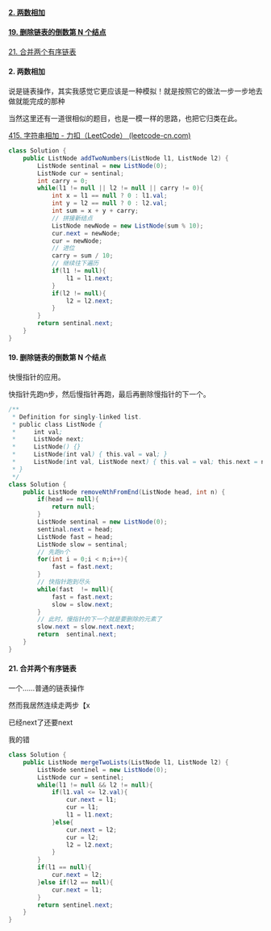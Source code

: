 #### [2. 两数相加](https://leetcode-cn.com/problems/add-two-numbers/)

#### [19. 删除链表的倒数第 N 个结点](https://leetcode-cn.com/problems/remove-nth-node-from-end-of-list/)

[21. 合并两个有序链表](https://leetcode-cn.com/problems/merge-two-sorted-lists/)

































#### 2. 两数相加

说是链表操作，其实我感觉它更应该是一种模拟！就是按照它的做法一步一步地去做就能完成的那种

当然这里还有一道很相似的题目，也是一模一样的思路，也把它归类在此。

[415. 字符串相加 - 力扣（LeetCode） (leetcode-cn.com)](https://leetcode-cn.com/problems/add-strings/)

```java
class Solution {
    public ListNode addTwoNumbers(ListNode l1, ListNode l2) {
        ListNode sentinal = new ListNode(0);
        ListNode cur = sentinal;
        int carry = 0;
        while(l1 != null || l2 != null || carry != 0){
            int x = l1 == null ? 0 : l1.val;
            int y = l2 == null ? 0 : l2.val;
            int sum = x + y + carry;
            // 拼接新结点
            ListNode newNode = new ListNode(sum % 10);
            cur.next = newNode;
            cur = newNode;
            // 进位
            carry = sum / 10;
            // 继续往下遍历
            if(l1 != null){
                l1 = l1.next;
            }
            if(l2 != null){
                l2 = l2.next;
            }
        }
        return sentinal.next;
    }
}
```







#### 19. 删除链表的倒数第 N 个结点 

快慢指针的应用。

快指针先跑n步，然后慢指针再跑，最后再删除慢指针的下一个。

```java
/**
 * Definition for singly-linked list.
 * public class ListNode {
 *     int val;
 *     ListNode next;
 *     ListNode() {}
 *     ListNode(int val) { this.val = val; }
 *     ListNode(int val, ListNode next) { this.val = val; this.next = next; }
 * }
 */
class Solution { 
    public ListNode removeNthFromEnd(ListNode head, int n) {
        if(head == null){
            return null;
        }   
        ListNode sentinal = new ListNode(0);
        sentinal.next = head;
        ListNode fast = head;
        ListNode slow = sentinal;
        // 先跑n个
        for(int i = 0;i < n;i++){
            fast = fast.next;
        }
        // 快指针跑到尽头
        while(fast  != null){
            fast = fast.next;
            slow = slow.next;
        }
        // 此时，慢指针的下一个就是要删除的元素了
        slow.next = slow.next.next;
        return  sentinal.next; 
    }
}
```







#### 21. 合并两个有序链表 

一个……普通的链表操作

然而我居然连续走两步【x

已经next了还要next

我的错

```java
class Solution {
    public ListNode mergeTwoLists(ListNode l1, ListNode l2) {
        ListNode sentinel = new ListNode(0);
        ListNode cur = sentinel;
        while(l1 != null && l2 != null){
            if(l1.val <= l2.val){
                cur.next = l1;
                cur = l1;
                l1 = l1.next;
            }else{
                cur.next = l2;
                cur = l2;
                l2 = l2.next;
            } 
        }
        if(l1 == null){
            cur.next = l2;
        }else if(l2 == null){
            cur.next = l1;
        }
        return sentinel.next;
    }
}
```

